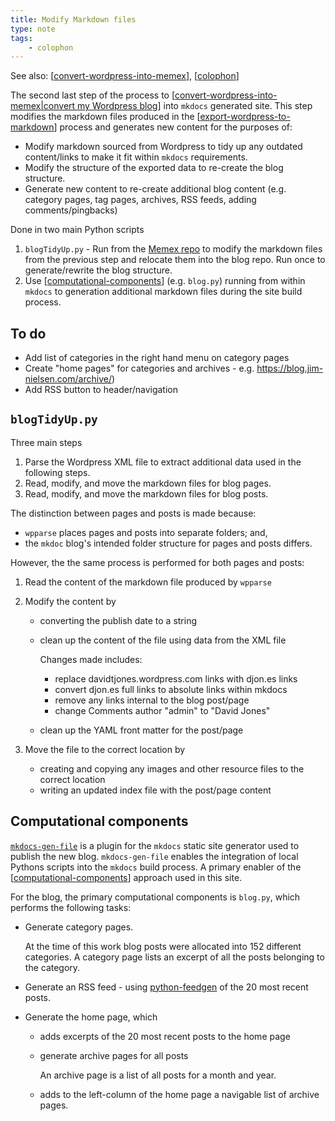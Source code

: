 ```yaml
---
title: Modify Markdown files
type: note
tags: 
    - colophon
---
```


See also: [[convert-wordpress-into-memex]], [[colophon]]

The second last step of the process to [[convert-wordpress-into-memex|convert my Wordpress blog]] into `mkdocs` generated site. This step modifies the markdown files produced in the  [[export-wordpress-to-markdown]] process and generates new content for the purposes of:

- Modify markdown sourced from Wordpress to tidy up any outdated content/links to make it fit within `mkdocs` requirements.
- Modify the structure of the exported data to re-create the blog structure.
- Generate new content to re-create additional blog content (e.g. category pages, tag pages, archives, RSS feeds, adding comments/pingbacks)

Done in two main Python scripts

1. `blogTidyUp.py` - Run from the [Memex repo](https://djon.es/memex) to modify the markdown files from the previous step and relocate them into the blog repo. Run once to generate/rewrite the blog structure.
2. Use [[computational-components]] (e.g. `blog.py`) running from within `mkdocs` to generation additional markdown files during the site build process.

## To do

- Add list of categories in the right hand menu on category pages
- Create "home pages" for categories and archives - e.g. https://blog.jim-nielsen.com/archive/)
- Add RSS button to header/navigation

## `blogTidyUp.py`

Three main steps

1. Parse the Wordpress XML file to extract additional data used in the following steps.
2. Read, modify, and move the markdown files for blog pages.
3. Read, modify, and move the markdown files for blog posts.

The distinction between pages and posts is made because:

- `wpparse` places pages and posts into separate folders; and,
- the `mkdoc` blog's intended folder structure for pages and posts differs.

However, the the same process is performed for both pages and posts:

1. Read the content of the markdown file produced by `wpparse`
2. Modify the content by

    - converting the publish date to a string
    - clean up the content of the file using data from the XML file

        Changes made includes:

        - replace davidtjones.wordpress.com links with djon.es links
        - convert djon.es full links to absolute links within mkdocs
        - remove any links internal to the blog post/page
        - change Comments author "admin" to "David Jones"
    - clean up the YAML front matter for the post/page
3. Move the file to the correct location by

    - creating and copying any images and other resource files to the correct location
    - writing an updated index file with the post/page content

## Computational components

[`mkdocs-gen-file`](https://oprypin.github.io/mkdocs-gen-files/index.html) is a plugin for the `mkdocs` static site generator used to publish the new blog. `mkdocs-gen-file` enables the integration of local Pythons scripts into the `mkdocs` build process. A primary enabler of the [[computational-components]] approach used in this site.

For the blog, the primary computational components is `blog.py`, which performs the following tasks:

- Generate category pages.

    At the time of this work blog posts were allocated into 152 different categories. A category page lists an excerpt of all the posts belonging to the category.
- Generate an RSS feed - using [python-feedgen](https://feedgen.kiesow.be) of the 20 most recent posts.
- Generate the home page, which

    - adds excerpts of the 20 most recent posts to the home page
    - generate archive pages for all posts

        An archive page is a list of all posts for a month and year.
    - adds to the left-column of the home page a navigable list of archive pages.


[//begin]: # "Autogenerated link references for markdown compatibility"
[convert-wordpress-into-memex]: convert-wordpress-into-memex "Convert Wordpress into Memex"
[colophon]: colophon "About (Colophon)"
[convert-wordpress-into-memex|convert my Wordpress blog]: convert-wordpress-into-memex "Convert Wordpress into Memex"
[export-wordpress-to-markdown]: export-wordpress-to-markdown "Export Wordpress to Markdown"
[computational-components]: computational-components "Computational components"
[//end]: # "Autogenerated link references"